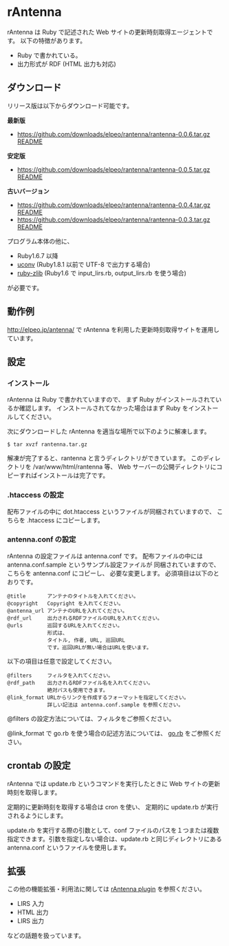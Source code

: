 # rAntenna
rAntenna は Ruby で記述された Web サイトの更新時刻取得エージェントです。 以下の特徴があります。

* Ruby で書かれている。
* 出力形式が RDF (HTML 出力も対応)

## ダウンロード
リリース版は以下からダウンロード可能です。

**最新版**

* https://github.com/downloads/elpeo/rantenna/rantenna-0.0.6.tar.gz [README](http://elpeo.jp/diary/20060113p01.html)

**安定版**

* https://github.com/downloads/elpeo/rantenna/rantenna-0.0.5.tar.gz [README](http://elpeo.jp/diary/20040629p01.html)

**古いバージョン**

* https://github.com/downloads/elpeo/rantenna/rantenna-0.0.4.tar.gz [README](http://elpeo.jp/diary/20040423p01.html)
* https://github.com/downloads/elpeo/rantenna/rantenna-0.0.3.tar.gz [README](http://elpeo.jp/diary/20040416p01.html)

プログラム本体の他に、

* Ruby1.6.7 以降
* [uconv](http://raa.ruby-lang.org/project/uconv) (Ruby1.8.1 以前で UTF-8 で出力する場合)
* [ruby-zlib](http://raa.ruby-lang.org/project/ruby-zlib) (Ruby1.6 で input_lirs.rb, output_lirs.rb を使う場合)

が必要です。

## 動作例
http://elpeo.jp/antenna/ で rAntenna を利用した更新時刻取得サイトを運用しています。

## 設定
### インストール

rAntenna は Ruby で書かれていますので、 まず Ruby がインストールされているか確認します。 インストールされてなかった場合はまず Ruby をインストールしてください。

次にダウンロードした rAntenna を適当な場所で以下のように解凍します。

    $ tar xvzf rantenna.tar.gz

解凍が完了すると、rantenna と言うディレクトリができています。 このディレクトリを /var/www/html/rantenna 等、 Web サーバーの公開ディレクトリにコピーすればインストールは完了です。

### .htaccess の設定
配布ファイルの中に dot.htaccess というファイルが同梱されていますので、 こちらを .htaccess にコピーします。

### antenna.conf の設定
rAntenna の設定ファイルは antenna.conf です。 配布ファイルの中には antenna.conf.sample というサンプル設定ファイルが 同梱されていますので、こちらを antenna.conf にコピーし、 必要な変更します。 必須項目は以下のとおりです。

```
@title       アンテナのタイトルを入れてください。
@copyright   Copyright を入れてください。
@antenna_url アンテナのURLを入れてください。
@rdf_url     出力されるRDFファイルのURLを入れてください。
@urls        巡回するURLを入れてください。
             形式は、
             タイトル, 作者, URL, 巡回URL
             です。巡回URLが無い場合はURLを使います。
```

以下の項目は任意で設定してください。

```
@filters     フィルタを入れてください。
@rdf_path    出力されるRDFファイル名を入れてください。
             絶対パスも使用できます。
@link_format URLからリンクを作成するフォーマットを指定してください。
             詳しい記法は antenna.conf.sample を参照ください。
```

@filters の設定方法については、フィルタをご参照ください。

@link_format で go.rb を使う場合の記述方法については、 [go.rb](http://elpeo.jp/wiki/?go.rb) をご参照ください。

## crontab の設定
rAntenna では update.rb というコマンドを実行したときに Web サイトの更新時刻を取得します。

定期的に更新時刻を取得する場合は cron を使い、 定期的に update.rb が実行されるようにします。

update.rb を実行する際の引数として、conf ファイルのパスを１つまたは複数指定できます。引数を指定しない場合は、update.rb と同じディレクトリにある antenna.conf というファイルを使用します。

## 拡張
この他の機能拡張・利用法に関しては [rAntenna plugin](http://elpeo.jp/wiki/?rAntenna+plugin) を参照ください。

* LIRS 入力
* HTML 出力
* LIRS 出力

などの話題を扱っています。
